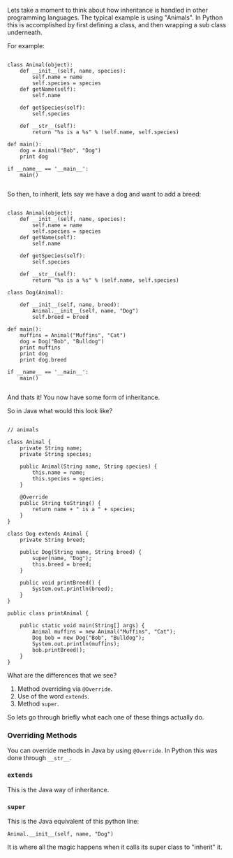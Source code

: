 Lets take a moment to think about how inheritance is handled in other programming languages.
The typical example is using "Animals". In Python this is accomplished by first defining
a class, and then wrapping a sub class underneath.

For example:

~~~{.python}

class Animal(object):
    def __init__(self, name, species):
        self.name = name
        self.species = species
    def getName(self):
        self.name

    def getSpecies(self):
        self.species

    def __str__(self):
        return "%s is a %s" % (self.name, self.species)

def main():
    dog = Animal("Bob", "Dog")
    print dog

if __name__ == '__main__':
    main()


~~~

So then, to inherit, lets say we have a dog and want to add a breed:

~~~{.python}

class Animal(object):
    def __init__(self, name, species):
        self.name = name
        self.species = species
    def getName(self):
        self.name

    def getSpecies(self):
        self.species

    def __str__(self):
        return "%s is a %s" % (self.name, self.species)

class Dog(Animal):

    def __init__(self, name, breed):
        Animal.__init__(self, name, "Dog")
        self.breed = breed

def main():
    muffins = Animal("Muffins", "Cat")
    dog = Dog("Bob", "Bulldog")
    print muffins
    print dog
    print dog.breed

if __name__ == '__main__':
    main()


~~~

And thats it! You now have some form of inheritance.

So in Java what would this look like? 

~~~{.java}

// animals

class Animal {
    private String name;
    private String species;
    
    public Animal(String name, String species) {
        this.name = name;
        this.species = species;
    }
    
    @Override
    public String toString() {
        return name + " is a " + species;
    }
}

class Dog extends Animal {
    private String breed;
    
    public Dog(String name, String breed) {
        super(name, "Dog");
        this.breed = breed;
    }
    
    public void printBreed() {
        System.out.println(breed);
    }
}

public class printAnimal {

    public static void main(String[] args) {    
        Animal muffins = new Animal("Muffins", "Cat");        
        Dog bob = new Dog("Bob", "Bulldog");
        System.out.println(muffins);
        bob.printBreed();
    }
}

~~~

What are the differences that we see?

1. Method overriding via `@Override`.
2. Use of the word `extends`.
3. Method `super`.


So lets go through briefly what each one of these things actually do.

### Overriding Methods

You can override methods in Java by using `@Override`. In Python this was done through
`__str__`.

### `extends`

This is the Java way of inheritance.

### `super`

This is the Java equivalent of this python line:

~~~{.python}
Animal.__init__(self, name, "Dog")
~~~

It is where all the magic happens when it calls its super class to "inherit" it.

